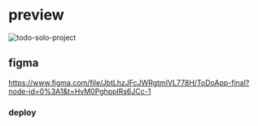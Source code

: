 # preview

![todo-solo-project](https://user-images.githubusercontent.com/111366402/207260152-17e5c377-aeed-4fee-9e6c-9b26bfd2336a.gif)

## figma

https://www.figma.com/file/JbtLhzJFcJWRgtmIVL778H/ToDoApp-final?node-id=0%3A1&t=HvM0PghpplRs6JCc-1

### deploy
